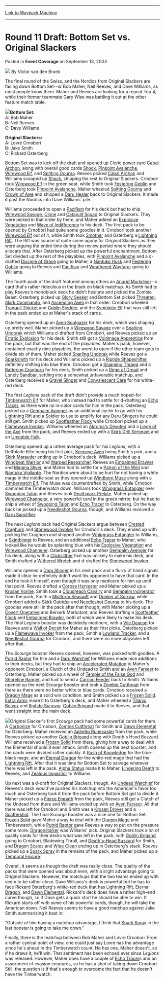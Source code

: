 
---
[Link to Wayback Machine](https://web.archive.org/web/20220807160326/https://magic.wizards.com/en/articles/archive/event-coverage/round-11-draft-bottom-set-vs-original-slackers-2003-09-13)

[_metadata_:author]:- "Victor van den Broek"
[_metadata_:description]:- "The final round of the Swiss, and the Nordics from Original Slackers are facing down Bottom Set--or Bob Maher, Neil Reeves, and Dave Williams, as most people know them. Maher and Reeves are looking for a repeat Top 4, while their former teammate Gary Wise was battling it out at the other feature match table."
[_metadata_:generator]:- "Drupal 7 (http://drupal.org)"
[_metadata_:node]:- "796716"
[_metadata_:publish_date]:- "2003-09-13"
[_metadata_:source]:- "div-main-content"
[_metadata_:title]:- "Round 11 Draft: Bottom Set vs. Original Slackers"
[_metadata_:wayback_capture_timestamp]:- "2022-08-07 16:03:26"
[_metadata_:wayback_raw_url]:- "https://web.archive.org/web/20220807160326id_/https://magic.wizards.com/en/articles/archive/event-coverage/round-11-draft-bottom-set-vs-original-slackers-2003-09-13"
[_metadata_:wayback_url]:- "https://magic.wizards.com/en/articles/archive/event-coverage/round-11-draft-bottom-set-vs-original-slackers-2003-09-13"
---


Round 11 Draft: Bottom Set vs. Original Slackers
================================================



 Posted in **Event Coverage**
 on September 13, 2003 






![](https://media.magic.wizards.com/styles/auth_small/public/generic-avatar-150_626.png)
By Victor van den Broek











The final round of the Swiss, and the Nordics from Original Slackers are facing down Bottom Set--or Bob Maher, Neil Reeves, and Dave Williams, as most people know them. Maher and Reeves are looking for a repeat Top 4, while their former teammate Gary Wise was battling it out at the other feature match table. 

![](https://media.magic.wizards.com/image_legacy_migration/sideboard/images/ptbos03/a828.jpg)**Bottom Set:**  
 A: Bob Maher  
 B: Neil Reeves  
 C: Dave Williams

**Original Slackers:**  
 A: Lovre Crnobori  
 B: Jake Smith  
 C: Rickard Osterberg

Bottom Set was to kick off the draft and opened up Cleric power card [Cabal Archon](https://gatherer.wizards.com/Pages/Card/Details.aspx?name=Cabal+Archon), along with overall good cards [Shock](https://gatherer.wizards.com/Pages/Card/Details.aspx?name=Shock), [Pinpoint Avalanche](https://gatherer.wizards.com/Pages/Card/Details.aspx?name=Pinpoint+Avalanche), [Wirewood Elf](https://gatherer.wizards.com/Pages/Card/Details.aspx?name=Wirewood+Elf), and [Spitting Gourna](https://gatherer.wizards.com/Pages/Card/Details.aspx?name=Spitting+Gourna). Reeves picked [Cabal Archon](https://gatherer.wizards.com/Pages/Card/Details.aspx?name=Cabal+Archon) and Williams scooped up [Shock](https://gatherer.wizards.com/Pages/Card/Details.aspx?name=Shock), shipping the rest to Original Slackers. Crnobori took [Wirewood Elf](https://gatherer.wizards.com/Pages/Card/Details.aspx?name=Wirewood+Elf) in the green seat, while Smith took [Festering Goblin](https://gatherer.wizards.com/Pages/Card/Details.aspx?name=Festering+Goblin) and Osterberg took [Pinpoint Avalanche](https://gatherer.wizards.com/Pages/Card/Details.aspx?name=Pinpoint+Avalanche). Maher wheeled [Spitting Gourna](https://gatherer.wizards.com/Pages/Card/Details.aspx?name=Spitting+Gourna) and [Crown of Awe](https://gatherer.wizards.com/Pages/Card/Details.aspx?name=Crown+of+Awe) and shipped a [Daru Healer](https://gatherer.wizards.com/Pages/Card/Details.aspx?name=Daru+Healer) back to Original Slackers. It made it past the Nordics into Dave Williams' pile.

Williams proceeded to open a [Pacifism](https://gatherer.wizards.com/Pages/Card/Details.aspx?name=Pacifism) for his deck but had to ship [Wirewood Savage](https://gatherer.wizards.com/Pages/Card/Details.aspx?name=Wirewood+Savage), [Clone](https://gatherer.wizards.com/Pages/Card/Details.aspx?name=Clone) and [Catapult Squad](https://gatherer.wizards.com/Pages/Card/Details.aspx?name=Catapult+Squad) to Original Slackers. They were picked in that order by them, and Maher added an [Explosive Vegetation](https://gatherer.wizards.com/Pages/Card/Details.aspx?name=Explosive+Vegetation) and [Wave of Indifference](https://gatherer.wizards.com/Pages/Card/Details.aspx?name=Wave+of+Indifference) to his deck. The first pack to be opened by Crnobori had quite some goodies in it. Crnobori took another [Wirewood Elf](https://gatherer.wizards.com/Pages/Card/Details.aspx?name=Wirewood+Elf) out of it, while Smith took [Smother](https://gatherer.wizards.com/Pages/Card/Details.aspx?name=Smother) and Osterberg a [Lightning Rift](https://gatherer.wizards.com/Pages/Card/Details.aspx?name=Lightning+Rift). The Rift was source of quite some agony for Original Slackers as they were arguing the entire time during the review period where they should allocate that. After Osterberg picked up the powerful enchantment, Bottom Set divided up the rest of the playables, with [Pinpoint Avalanche](https://gatherer.wizards.com/Pages/Card/Details.aspx?name=Pinpoint+Avalanche) and a d-drafted [Disciple of Grace](https://gatherer.wizards.com/Pages/Card/Details.aspx?name=Disciple+of+Grace) going to Maher, a [Nantuko Husk](https://gatherer.wizards.com/Pages/Card/Details.aspx?name=Nantuko+Husk) and [Festering Goblin](https://gatherer.wizards.com/Pages/Card/Details.aspx?name=Festering+Goblin) going to Reeves and [Pacifism](https://gatherer.wizards.com/Pages/Card/Details.aspx?name=Pacifism) and [Weathered Wayfarer](https://gatherer.wizards.com/Pages/Card/Details.aspx?name=Weathered+Wayfarer) going to Williams.

The fourth pack of the draft featured among others an [Anurid Murkdiver](https://gatherer.wizards.com/Pages/Card/Details.aspx?name=Anurid+Murkdiver)--a card that's rather ridiculous in the black on black matchup. As Smith had to play Reeves's monoblack deck he didn't hesitate and picked the Zombie Beast. Osterberg picked up [Glory Seeker](https://gatherer.wizards.com/Pages/Card/Details.aspx?name=Glory+Seeker) and Bottom Set picked [Threaten](https://gatherer.wizards.com/Pages/Card/Details.aspx?name=Threaten), [Skirk Commando](https://gatherer.wizards.com/Pages/Card/Details.aspx?name=Skirk+Commando), and [Ascending Aven](https://gatherer.wizards.com/Pages/Card/Details.aspx?name=Ascending+Aven) in that order. Crnobori wheeled [Tranquil Thicket](https://gatherer.wizards.com/Pages/Card/Details.aspx?name=Tranquil+Thicket) and [Goblin Sledder](https://gatherer.wizards.com/Pages/Card/Details.aspx?name=Goblin+Sledder), and the [Symbiotic Elf](https://gatherer.wizards.com/Pages/Card/Details.aspx?name=Symbiotic+Elf) that was still left in the pack ended up at Maher's stack of cards. 

Osterberg opened up an [Aven Soulgazer](https://gatherer.wizards.com/Pages/Card/Details.aspx?name=Aven+Soulgazer) for his deck, which was shaping up pretty well. Maher picked up a [Wirewood Savage](https://gatherer.wizards.com/Pages/Card/Details.aspx?name=Wirewood+Savage) over a [Snarling Undorak](https://gatherer.wizards.com/Pages/Card/Details.aspx?name=Snarling+Undorak) which Williams d-drafted from Crnobori, and Reeves picked up an [Erratic Explosion](https://gatherer.wizards.com/Pages/Card/Details.aspx?name=Erratic+Explosion) for his deck. Smith still got a [Voidmage Apprentice](https://gatherer.wizards.com/Pages/Card/Details.aspx?name=Voidmage+Apprentice) from the pack, but that was the end of the playables. Maher's pack, however, contained exactly nine playables, the worst to open if the other team gets to divide six of them. Maher picked [Snarling Undorak](https://gatherer.wizards.com/Pages/Card/Details.aspx?name=Snarling+Undorak) while Reeves got a [Sparksmith](https://gatherer.wizards.com/Pages/Card/Details.aspx?name=Sparksmith) for his deck and Williams picked up a [Riptide Shapeshifter](https://gatherer.wizards.com/Pages/Card/Details.aspx?name=Riptide+Shapeshifter), definitely shifting into blue there. Crnobori got a [Snapping Thragg](https://gatherer.wizards.com/Pages/Card/Details.aspx?name=Snapping+Thragg) and a [Battering Craghorn](https://gatherer.wizards.com/Pages/Card/Details.aspx?name=Battering+Craghorn) for his deck, Smith picked up a [Dirge of Dread](https://gatherer.wizards.com/Pages/Card/Details.aspx?name=Dirge+of+Dread) and [Lonely Sandbar](https://gatherer.wizards.com/Pages/Card/Details.aspx?name=Lonely+Sandbar), settling into a somewhat unfavorable matchup, and Osterberg received a [Gravel Slinger](https://gatherer.wizards.com/Pages/Card/Details.aspx?name=Gravel+Slinger) and [Convalescent Care](https://gatherer.wizards.com/Pages/Card/Details.aspx?name=Convalescent+Care) for his white-red deck.

The first *Legions* pack of the draft didn't provide a much hoped-for [Timberwatch Elf](https://gatherer.wizards.com/Pages/Card/Details.aspx?name=Timberwatch+Elf) for Maher, who instead had to settle for d-drafting an [Echo Tracer](https://gatherer.wizards.com/Pages/Card/Details.aspx?name=Echo+Tracer), as there were no in-color cards for him in the pack. Osterberg picked up a [Gempalm Avenger](https://gatherer.wizards.com/Pages/Card/Details.aspx?name=Gempalm+Avenger) as an additional cycler to go with his [Lightning Rift](https://gatherer.wizards.com/Pages/Card/Details.aspx?name=Lightning+Rift) and a [Soldier](https://gatherer.wizards.com/Pages/Card/Details.aspx?name=Soldier) to use to amplify for any [Daru Stinger](https://gatherer.wizards.com/Pages/Card/Details.aspx?name=Daru+Stinger)s he could still get. Smith picked up [Sootfeather Flock](https://gatherer.wizards.com/Pages/Card/Details.aspx?name=Sootfeather+Flock) while Crnobori picked up a [Flamewave Invoker](https://gatherer.wizards.com/Pages/Card/Details.aspx?name=Flamewave+Invoker). Williams wheeled an [Akroma's Devoted](https://gatherer.wizards.com/Pages/Card/Details.aspx?name=Akroma%27s+Devoted) and a [Liege of the Axe](https://gatherer.wizards.com/Pages/Card/Details.aspx?name=Liege+of+the+Axe) from the pack, and Reeves ended up with a [Skirk Drill Sergeant](https://gatherer.wizards.com/Pages/Card/Details.aspx?name=Skirk+Drill+Sergeant) and an [Unstable Hulk](https://gatherer.wizards.com/Pages/Card/Details.aspx?name=Unstable+Hulk).

Osterberg opened up a rather average pack for his *Legions*, with a Delfblade Elite being his first pick, [Keeneye Aven](https://gatherer.wizards.com/Pages/Card/Details.aspx?name=Keeneye+Aven) being Smith's pick, and a [Skirk Marauder](https://gatherer.wizards.com/Pages/Card/Details.aspx?name=Skirk+Marauder) ending up in Crnobori's deck. Williams picked up a [Wingbeat Warrior](https://gatherer.wizards.com/Pages/Card/Details.aspx?name=Wingbeat+Warrior) and [Warped Researcher](https://gatherer.wizards.com/Pages/Card/Details.aspx?name=Warped+Researcher), Reeves an [Embalmed Brawler](https://gatherer.wizards.com/Pages/Card/Details.aspx?name=Embalmed+Brawler) and [Magma Sliver](https://gatherer.wizards.com/Pages/Card/Details.aspx?name=Magma+Sliver), and Maher had to settle for a [Patron of the Wild](https://gatherer.wizards.com/Pages/Card/Details.aspx?name=Patron+of+the+Wild) and [Nantuko Vigilante](https://gatherer.wizards.com/Pages/Card/Details.aspx?name=Nantuko+Vigilante). The Nordics were about to be hurt for not having a white mage in the middle seat as they opened up [Windborn Muse](https://gatherer.wizards.com/Pages/Card/Details.aspx?name=Windborn+Muse) along with a [Timberwatch Elf](https://gatherer.wizards.com/Pages/Card/Details.aspx?name=Timberwatch+Elf). The Muse was counterdrafted by Smith, while Crnobori slammed the Timberwatch down. Williams took [Whipgrass Entangler](https://gatherer.wizards.com/Pages/Card/Details.aspx?name=Whipgrass+Entangler) over [Swooping Talon](https://gatherer.wizards.com/Pages/Card/Details.aspx?name=Swooping+Talon) and Reeves took [Deathmark Prelate](https://gatherer.wizards.com/Pages/Card/Details.aspx?name=Deathmark+Prelate). Maher picked up [Wirewood Channeler](https://gatherer.wizards.com/Pages/Card/Details.aspx?name=Wirewood+Channeler), a very powerful card in the green mirror, but he had to ship a wheel of [Swooping Talon](https://gatherer.wizards.com/Pages/Card/Details.aspx?name=Swooping+Talon) and [Echo Tracer](https://gatherer.wizards.com/Pages/Card/Details.aspx?name=Echo+Tracer) to Osterberg. On the way back he picked up a [Needleshot Gourna](https://gatherer.wizards.com/Pages/Card/Details.aspx?name=Needleshot+Gourna), though, and Williams received a [Daru Sanctifier](https://gatherer.wizards.com/Pages/Card/Details.aspx?name=Daru+Sanctifier).

The next *Legions* pack had Original Slackers argue between [Crested Craghorn](https://gatherer.wizards.com/Pages/Card/Details.aspx?name=Crested+Craghorn) and [Stonewood Invoker](https://gatherer.wizards.com/Pages/Card/Details.aspx?name=Stonewood+Invoker) for Crnobori's deck. They ended up with picking the Craghorn and shipped another [Whipgrass Entangler](https://gatherer.wizards.com/Pages/Card/Details.aspx?name=Whipgrass+Entangler) to Williams, a [Skinthinner](https://gatherer.wizards.com/Pages/Card/Details.aspx?name=Skinthinner) to Reeves, and an additional [Echo Tracer](https://gatherer.wizards.com/Pages/Card/Details.aspx?name=Echo+Tracer) to Maher, who looked like he would be splashing blue with his [Explosive Vegetation](https://gatherer.wizards.com/Pages/Card/Details.aspx?name=Explosive+Vegetation) and [Wirewood Channeler](https://gatherer.wizards.com/Pages/Card/Details.aspx?name=Wirewood+Channeler). Osterberg picked up another [Gempalm Avenger](https://gatherer.wizards.com/Pages/Card/Details.aspx?name=Gempalm+Avenger) for his deck, along with a [Clickslither](https://gatherer.wizards.com/Pages/Card/Details.aspx?name=Clickslither) that was unlikely to make his deck, and Smith drafted a [Withered Wretch](https://gatherer.wizards.com/Pages/Card/Details.aspx?name=Withered+Wretch) and d-drafted the [Stonewood Invoker](https://gatherer.wizards.com/Pages/Card/Details.aspx?name=Stonewood+Invoker).

Williams opened a [Daru Stinger](https://gatherer.wizards.com/Pages/Card/Details.aspx?name=Daru+Stinger) in his next pack and a flurry of hand signals made it clear he definitely didn't want his opponent to have that card. In the end he took it himself, even though it was only mediocre for him up until that point. Reeves drafted a [Corpse Harvester](https://gatherer.wizards.com/Pages/Card/Details.aspx?name=Corpse+Harvester) and Maher picked up a [Krosan Vorine](https://gatherer.wizards.com/Pages/Card/Details.aspx?name=Krosan+Vorine). Smith took a [Cloudreach Cavalry](https://gatherer.wizards.com/Pages/Card/Details.aspx?name=Cloudreach+Cavalry) and [Gempalm Incinerator](https://gatherer.wizards.com/Pages/Card/Details.aspx?name=Gempalm+Incinerator) from the pack, Smith a [Mistform Seaswift](https://gatherer.wizards.com/Pages/Card/Details.aspx?name=Mistform+Seaswift) and [Drinker of Sorrow](https://gatherer.wizards.com/Pages/Card/Details.aspx?name=Drinker+of+Sorrow), while Crnobori added a [Skirk Outrider](https://gatherer.wizards.com/Pages/Card/Details.aspx?name=Skirk+Outrider) and [Needleshot Gourna](https://gatherer.wizards.com/Pages/Card/Details.aspx?name=Needleshot+Gourna) to his deck. The goodies were still in the pack after that though, with Maher picking up a [Covert Operative](https://gatherer.wizards.com/Pages/Card/Details.aspx?name=Covert+Operative) and Berserk Merlodont, and Reeves drafting a [Sootfeather Flock](https://gatherer.wizards.com/Pages/Card/Details.aspx?name=Sootfeather+Flock) and [Embalmed Brawler](https://gatherer.wizards.com/Pages/Card/Details.aspx?name=Embalmed+Brawler), both of which were likely to make his deck. The final *Legions* booster was decidedly mediocre, with a [Vile Deacon](https://gatherer.wizards.com/Pages/Card/Details.aspx?name=Vile+Deacon) for Reeves and a [Wall of Deceit](https://gatherer.wizards.com/Pages/Card/Details.aspx?name=Wall+of+Deceit) for Maher as their first picks. Osterberg picked up a [Flamewave Invoker](https://gatherer.wizards.com/Pages/Card/Details.aspx?name=Flamewave+Invoker) from the pack, Smith a [Lowland Tracker](https://gatherer.wizards.com/Pages/Card/Details.aspx?name=Lowland+Tracker), and a [Needleshot Gourna](https://gatherer.wizards.com/Pages/Card/Details.aspx?name=Needleshot+Gourna) for Crnobori, and there were no more playables left after that.

The *Scourge* booster Reeves opened, however, was packed with goodies. A [Putrid Raptor](https://gatherer.wizards.com/Pages/Card/Details.aspx?name=Putrid+Raptor) for him and a [Daru Warchief](https://gatherer.wizards.com/Pages/Card/Details.aspx?name=Daru+Warchief) for Williams made nice additions to their decks, but they had to ship an [Accelerated Mutation](https://gatherer.wizards.com/Pages/Card/Details.aspx?name=Accelerated+Mutation) to Maher's opponent Crnobori, a Clutch of the Undead to Smith and an [Aven Farseer](https://gatherer.wizards.com/Pages/Card/Details.aspx?name=Aven+Farseer) to Osterberg. Maher picked up a wheel of [Temple of the False God](https://gatherer.wizards.com/Pages/Card/Details.aspx?name=Temple+of+the+False+God) and [Shoreline Ranger](https://gatherer.wizards.com/Pages/Card/Details.aspx?name=Shoreline+Ranger), and had to send a [Carrion Feeder](https://gatherer.wizards.com/Pages/Card/Details.aspx?name=Carrion+Feeder) back to Smith. Williams opened up the next *Scourge* booster and took a [Zombie Cutthroat](https://gatherer.wizards.com/Pages/Card/Details.aspx?name=Zombie+Cutthroat) from there as there were no better white or blue cards. Crnobori received a [Dragon Mage](https://gatherer.wizards.com/Pages/Card/Details.aspx?name=Dragon+Mage) as a solid win condition, and Smith picked up a [Frozen Solid](https://gatherer.wizards.com/Pages/Card/Details.aspx?name=Frozen+Solid). [Extra Arms](https://gatherer.wizards.com/Pages/Card/Details.aspx?name=Extra+Arms) made it to Osterberg's deck, and Maher wheeled a [Titanic Bulvox](https://gatherer.wizards.com/Pages/Card/Details.aspx?name=Titanic+Bulvox) and [Riptide Survivor](https://gatherer.wizards.com/Pages/Card/Details.aspx?name=Riptide+Survivor). [Goblin Brigand](https://gatherer.wizards.com/Pages/Card/Details.aspx?name=Goblin+Brigand) made it to Reeves, and that went straight into the main deck.

![](https://media.magic.wizards.com/image_legacy_migration/sideboard/images/ptbos03/a829.jpg)Original Slacker's first *Scourge* pack had some powerful cards for them. A [Carbonize](https://gatherer.wizards.com/Pages/Card/Details.aspx?name=Carbonize) for Crnobori, [Zombie Cutthroat](https://gatherer.wizards.com/Pages/Card/Details.aspx?name=Zombie+Cutthroat) for Smith and [Dawn Elemental](https://gatherer.wizards.com/Pages/Card/Details.aspx?name=Dawn+Elemental) for Osterberg. Maher received an [Aphetto Runecaster](https://gatherer.wizards.com/Pages/Card/Details.aspx?name=Aphetto+Runecaster) from the pack, while Reeves picked up another [Goblin Brigand](https://gatherer.wizards.com/Pages/Card/Details.aspx?name=Goblin+Brigand) along with Death's Head Buzzard. Williams received a [Frozen Solid](https://gatherer.wizards.com/Pages/Card/Details.aspx?name=Frozen+Solid) from there, giving him a way to deal with the Elemental should it ever attack. Smith opened up the next booster, and the cards were divided rather quickly. A [Rush of Knowledge](https://gatherer.wizards.com/Pages/Card/Details.aspx?name=Rush+of+Knowledge) for the blue-black mage, and an [Eternal Dragon](https://gatherer.wizards.com/Pages/Card/Details.aspx?name=Eternal+Dragon) for the white-red mage that had the [Lightning Rift](https://gatherer.wizards.com/Pages/Card/Details.aspx?name=Lightning+Rift). After that it was time for Bottom Set to salvage whatever there was left in the pack. [Alpha Status](https://gatherer.wizards.com/Pages/Card/Details.aspx?name=Alpha+Status) made it to Maher, [Lingering Death](https://gatherer.wizards.com/Pages/Card/Details.aspx?name=Lingering+Death) to Reeves, and [Zealous Inquisitor](https://gatherer.wizards.com/Pages/Card/Details.aspx?name=Zealous+Inquisitor) to Williams.

Up next was a d-draft for Original Slackers, though. An [Undead Warchief](https://gatherer.wizards.com/Pages/Card/Details.aspx?name=Undead+Warchief) for Reeves's deck would've pushed his matchup into the American's favor too much and Osterberg took it from the pack before Bottom Set got to divide it. Maher picked up a [Fierce Empath](https://gatherer.wizards.com/Pages/Card/Details.aspx?name=Fierce+Empath) from the pack, Reeves still got a Clutch of the Undead from there and Williams ended up with an [Aven Farseer](https://gatherer.wizards.com/Pages/Card/Details.aspx?name=Aven+Farseer). All that there was left for Crnobori and Smith was a [Krosan Drover](https://gatherer.wizards.com/Pages/Card/Details.aspx?name=Krosan+Drover) and a [Scattershot](https://gatherer.wizards.com/Pages/Card/Details.aspx?name=Scattershot). The final *Scourge* booster was a nice one for Bottom Set. [Frozen Solid](https://gatherer.wizards.com/Pages/Card/Details.aspx?name=Frozen+Solid) gave Maher a way to deal with the [Dragon Mage](https://gatherer.wizards.com/Pages/Card/Details.aspx?name=Dragon+Mage) and Timberwatch, while [Putrid Raptor](https://gatherer.wizards.com/Pages/Card/Details.aspx?name=Putrid+Raptor) gave Reeves a way to put on the pressure some more. [Dragonstalker](https://gatherer.wizards.com/Pages/Card/Details.aspx?name=Dragonstalker) was Williams' pick. Original Slackers took a lot of quality cards for their decks what was left in the pack, with [Goblin Brigand](https://gatherer.wizards.com/Pages/Card/Details.aspx?name=Goblin+Brigand) going to Crnobori, Bladewing Thrull, and [Death's-Head Buzzard](https://gatherer.wizards.com/Pages/Card/Details.aspx?name=Death%27s-Head+Buzzard) for Smith, and [Dragon Scales](https://gatherer.wizards.com/Pages/Card/Details.aspx?name=Dragon+Scales) and [Wipe Clean](https://gatherer.wizards.com/Pages/Card/Details.aspx?name=Wipe+Clean) ending up in Osterberg's stack. Reeves picked up a [Spark Spray](https://gatherer.wizards.com/Pages/Card/Details.aspx?name=Spark+Spray) in the remains of the pack, and Maher picked up a [Temporal Fissure](https://gatherer.wizards.com/Pages/Card/Details.aspx?name=Temporal+Fissure).

Overall, it seems as though the draft was really close. The quality of the packs that were opened was about even, with a slight advantage going to Original Slackers. However, the matchups that the two teams ended up with seem to be rather close. Dave Williams's deck is powerful but he has to face Rickard Osterberg's white-red deck that has [Lightning Rift](https://gatherer.wizards.com/Pages/Card/Details.aspx?name=Lightning+Rift), [Eternal Dragon](https://gatherer.wizards.com/Pages/Card/Details.aspx?name=Eternal+Dragon), and [Dawn Elemental](https://gatherer.wizards.com/Pages/Card/Details.aspx?name=Dawn+Elemental). Rickard's deck does have a rather high-end curve though, so if Dave gets a quick start he should be able to win. If Rickard starts off with some of his powerful cards, though, he will take the American down. Neil Reeves seems to have a good matchup against Jake Smith summarizing it best in: 

"Outside of him having a matchup advantage, I think that [Spark Spray](https://gatherer.wizards.com/Pages/Card/Details.aspx?name=Spark+Spray) in the last booster is going to take me down."

Finally, there is the matchup between Bob Maher and Lovre Crnobori. From a rather cynical point of view, one could just say Lovre has the advantage since he's ahead in the Timberwatch count. He has one, Maher doesn't, so if he draws it, he'll win. That sentiment has been echoed ever since *Legions* was released. However, Maher does have a couple of [Echo Tracer](https://gatherer.wizards.com/Pages/Card/Details.aspx?name=Echo+Tracer)s and an assortment of evasion creatures, so he has a shot of taking down Crnobori. Still, the question is if that's enough to overcome the fact that he doesn't have the Timberwatch.








